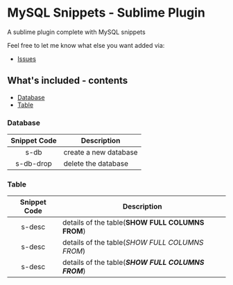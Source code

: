 MySQL Snippets - Sublime Plugin
==================

A sublime plugin complete with MySQL snippets

Feel free to let me know what else you want added via:

- [Issues](https://github.com/ancor-dev/sublime-sql-snippets/issues)

## What's included - contents
- [Database](#database)
- [Table](#table)

### Database
|Snippet Code     | Description    |
|:---------------:|----------------|
|s-db             | create a new database |
|s-db-drop        | delete the database |

### Table
|Snippet Code     | Description    |
|:---------------:|----------------|
|s-desc|details of the table(**SHOW FULL COLUMNS FROM**)
|s-desc|details of the table(*SHOW FULL COLUMNS FROM*)
|s-desc|details of the table(***SHOW FULL COLUMNS FROM***)
